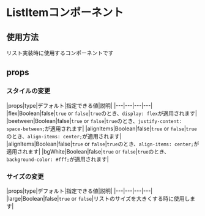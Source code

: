 # ListItemコンポーネント

## 使用方法

リスト実装時に使用するコンポーネントです

## props

### スタイルの変更

|props|type|デフォルト|指定できる値|説明|
|---|---|---|---|
|flex|Boolean|false|`true` or `false`|`true`のとき、`display: flex`が適用されます|
|beetween|Boolean|false|`true` or `false`|`true`のとき、`justify-content: space-between;`が適用されます|
|alignItems|Boolean|false|`true` or `false`|`true`のとき、`align-items: center;`が適用されます|
|alignItems|Boolean|false|`true` or `false`|`true`のとき、`align-items: center;`が適用されます|
|bgWhite|Boolean|false|`true` or `false`|`true`のとき、`background-color: #fff;`が適用されます|

### サイズの変更

|props|type|デフォルト|指定できる値|説明|
|---|---|---|---|
|large|Boolean|false|`true` or `false`|リストのサイズを大きくする時に使用します|